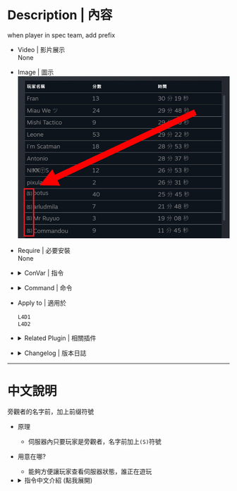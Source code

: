 # Description | 內容
when player in spec team, add prefix

* Video | 影片展示
<br/>None

* Image | 圖示
    <br/>![l4d_spectator_prefix_1](image/l4d_spectator_prefix_1.jpg)

* Require | 必要安裝
<br/>None

* <details><summary>ConVar | 指令</summary>

    * cfg/sourcemod/l4d_spectator_prefix.cfg
        ```php
        // 0=Plugin off, 1=Plugin on.
        l4d_spectator_prefix_allow "1"

        // Turn on the plugin in these game modes, separate by commas (no spaces). (Empty = all).
        l4d_spectator_prefix_modes ""

        // Turn off the plugin in these game modes, separate by commas (no spaces). (Empty = none).
        l4d_spectator_prefix_modes_off ""

        // Turn on the plugin in these game modes. 0=All, 1=Coop, 2=Survival, 4=Versus, 8=Scavenge. Add numbers together.
        l4d_spectator_prefix_modes_tog "0"

        // Determine your preferred type of Spectator Prefix
        l4d_spectator_prefix_type "(S)"
        ```
</details>

* <details><summary>Command | 命令</summary>

    None
</details>

* Apply to | 適用於
    ```
    L4D1
    L4D2
    ```

* <details><summary>Related Plugin | 相關插件</summary>
	
	1. [l4d_name_prefix_game](https://github.com/fbef0102/Game-Private_Plugin/tree/main/L4D_插件/Server_%E4%BC%BA%E6%9C%8D%E5%99%A8/l4d_name_prefix_game): Set Prefix Name based on team, character, infected class
    	* 根據玩家的狀態與所在隊伍在名字前面增加前輟
</details>

* <details><summary>Changelog | 版本日誌</summary>

    * v1.4 (2024-12-6)
        * Hide change-name message

    * v1.3 (2024-1-31)
        * Remake code, convert code to latest syntax

    * v1.2
        * Initial Release
</details>

- - - -
# 中文說明
旁觀者的名字前，加上前缀符號

* 原理
    * 伺服器內只要玩家是旁觀者，名字前加上```(S)```符號

* 用意在哪?
    * 能夠方便讓玩家查看伺服器狀態，誰正在遊玩

* <details><summary>指令中文介紹 (點我展開)</summary>

    * cfg/sourcemod/l4d_spectator_prefix.cfg
        ```php
        // 0=關閉插件, 1=啟動插件
        l4d_spectator_prefix_allow "1"

        // 什麼模式下啟動此插件, 逗號區隔 (無空白). (留白 = 所有模式)
        l4d_spectator_prefix_modes ""

        // 什麼模式下關閉此插件, 逗號區隔 (無空白). (留白 = 無)
        l4d_spectator_prefix_modes_off ""

        // 什麼模式下啟動此插件. 0=所有模式, 1=戰役, 2=生存, 4=對抗, 8=清道夫. 請將數字相加起來
        l4d_spectator_prefix_modes_tog "0"

        // 設置旁觀者名字前缀符號
        l4d_spectator_prefix_type "(S)"
        ```
</details>